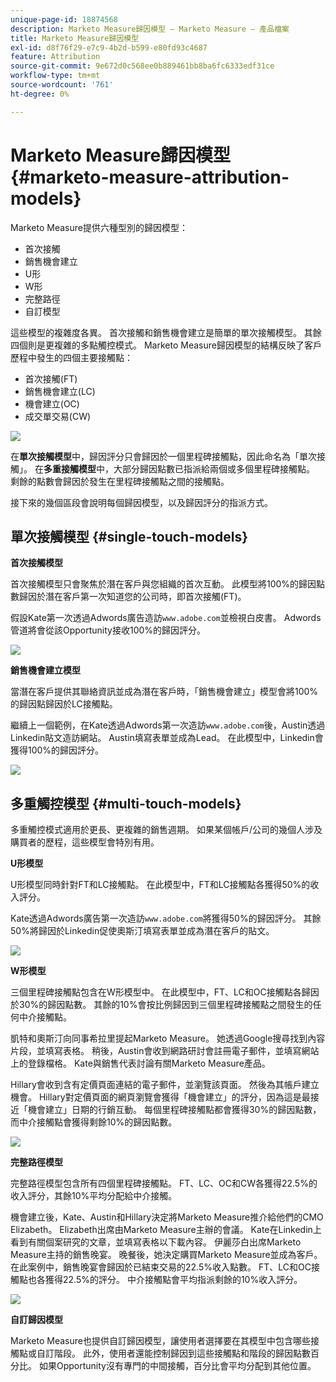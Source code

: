 ```yaml
---
unique-page-id: 18874568
description: Marketo Measure歸因模型 — Marketo Measure — 產品檔案
title: Marketo Measure歸因模型
exl-id: d8f76f29-e7c9-4b2d-b599-e80fd93c4687
feature: Attribution
source-git-commit: 9e672d0c568ee0b889461bb8ba6fc6333edf31ce
workflow-type: tm+mt
source-wordcount: '761'
ht-degree: 0%

---
```


# Marketo Measure歸因模型 {#marketo-measure-attribution-models}

Marketo Measure提供六種型別的歸因模型：

* 首次接觸
* 銷售機會建立
* U形
* W形
* 完整路徑
* 自訂模型

這些模型的複雜度各異。 首次接觸和銷售機會建立是簡單的單次接觸模型。 其餘四個則是更複雜的多點觸控模式。 Marketo Measure歸因模型的結構反映了客戶歷程中發生的四個主要接觸點：

* 首次接觸(FT)
* 銷售機會建立(LC)
* 機會建立(OC)
* 成交單交易(CW)

![](assets/1-1.png)

在&#x200B;**單次接觸模型**中，歸因評分只會歸因於一個里程碑接觸點，因此命名為「單次接觸」。
在**多重接觸模型**&#x200B;中，大部分歸因點數已指派給兩個或多個里程碑接觸點。 剩餘的點數會歸因於發生在里程碑接觸點之間的接觸點。

接下來的幾個區段會說明每個歸因模型，以及歸因評分的指派方式。

## 單次接觸模型 {#single-touch-models}

**首次接觸模型**

首次接觸模型只會聚焦於潛在客戶與您組織的首次互動。 此模型將100%的歸因點數歸因於潛在客戶第一次知道您的公司時，即首次接觸(FT)。

假設Kate第一次透過Adwords廣告造訪`www.adobe.com`並檢視白皮書。 Adwords管道將會從該Opportunity接收100%的歸因評分。

![](assets/2.png)

**銷售機會建立模型**

當潛在客戶提供其聯絡資訊並成為潛在客戶時，「銷售機會建立」模型會將100%的歸因點歸因於LC接觸點。

繼續上一個範例，在Kate透過Adwords第一次造訪`www.adobe.com`後，Austin透過Linkedin貼文造訪網站。 Austin填寫表單並成為Lead。 在此模型中，Linkedin會獲得100%的歸因評分。

![](assets/3.png)

## 多重觸控模型 {#multi-touch-models}

多重觸控模式適用於更長、更複雜的銷售週期。 如果某個帳戶/公司的幾個人涉及購買者的歷程，這些模型會特別有用。

**U形模型**

U形模型同時針對FT和LC接觸點。 在此模型中，FT和LC接觸點各獲得50%的收入評分。

Kate透過Adwords廣告第一次造訪`www.adobe.com`將獲得50%的歸因評分。 其餘50%將歸因於Linkedin促使奧斯汀填寫表單並成為潛在客戶的貼文。

![](assets/4.png)

**W形模型**

三個里程碑接觸點包含在W形模型中。 在此模型中，FT、LC和OC接觸點各歸因於30%的歸因點數。 其餘的10%會按比例歸因到三個里程碑接觸點之間發生的任何中介接觸點。

凱特和奧斯汀向同事希拉里提起Marketo Measure。 她透過Google搜尋找到內容片段，並填寫表格。 稍後，Austin會收到網路研討會註冊電子郵件，並填寫網站上的登錄檔格。 Kate與銷售代表討論有關Marketo Measure產品。

Hillary會收到含有定價頁面連結的電子郵件，並瀏覽該頁面。 然後為其帳戶建立機會。 Hillary對定價頁面的網頁瀏覽會獲得「機會建立」的評分，因為這是最接近「機會建立」日期的行銷互動。 每個里程碑接觸點都會獲得30%的歸因點數，而中介接觸點會獲得剩餘10%的歸因點數。

![](assets/5.png)

**完整路徑模型**

完整路徑模型包含所有四個里程碑接觸點。 FT、LC、OC和CW各獲得22.5%的收入評分，其餘10%平均分配給中介接觸。

機會建立後，Kate、Austin和Hillary決定將Marketo Measure推介給他們的CMO Elizabeth。 Elizabeth出席由Marketo Measure主辦的會議。 Kate在Linkedin上看到有關個案研究的文章，並填寫表格以下載內容。 伊麗莎白出席Marketo Measure主持的銷售晚宴。 晚餐後，她決定購買Marketo Measure並成為客戶。 在此案例中，銷售晚宴會歸因於已結束交易的22.5%收入點數。 FT、LC和OC接觸點也各獲得22.5%的評分。 中介接觸點會平均指派剩餘的10%收入評分。

![](assets/6.png)

**自訂歸因模型**

Marketo Measure也提供自訂歸因模型，讓使用者選擇要在其模型中包含哪些接觸點或自訂階段。 此外，使用者還能控制歸因到這些接觸點和階段的歸因點數百分比。 如果Opportunity沒有專門的中間接觸，百分比會平均分配到其他位置。
